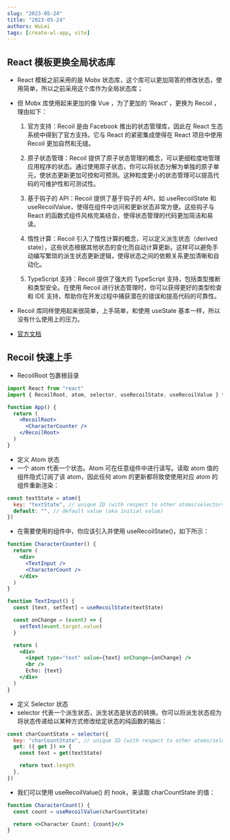 ```yaml
---
slug: "2023-05-24"
title: "2023-05-24"
authors: WuLei
tags: [create-wl-app, vite]
---
```


## React 模板更换全局状态库

- React 模板之前采用的是 Mobx 状态库，这个库可以更加简答的修改状态，使用简单，所以之前采用这个库作为全局状态库；
- 但 Mobx 库使用起来更加的像 Vue ，为了更加的 ’React‘ ，更换为 Recoil ，理由如下：

  1. 官方支持：Recoil 是由 Facebook 推出的状态管理库，因此在 React 生态系统中得到了官方支持。它与 React 的紧密集成使得在 React 项目中使用 Recoil 更加自然和无缝。

  2. 原子状态管理：Recoil 提供了原子状态管理的概念，可以更细粒度地管理应用程序的状态。通过使用原子状态，你可以将状态分解为单独的原子单元，使状态更新更加可控和可预测。这种粒度更小的状态管理可以提高代码的可维护性和可测试性。

  3. 基于钩子的 API：Recoil 提供了基于钩子的 API，如 useRecoilState 和 useRecoilValue，使得在组件中访问和更新状态非常方便。这些钩子与 React 的函数式组件风格完美结合，使得状态管理的代码更加简洁和易读。

  4. 惰性计算：Recoil 引入了惰性计算的概念，可以定义派生状态（derived state），这些状态根据其他状态的变化而自动计算更新。这样可以避免手动编写繁琐的派生状态更新逻辑，使得状态之间的依赖关系更加清晰和自动化。

  5. TypeScript 支持：Recoil 提供了强大的 TypeScript 支持，包括类型推断和类型安全。在使用 Recoil 进行状态管理时，你可以获得更好的类型检查和 IDE 支持，帮助你在开发过程中捕获潜在的错误和提高代码的可靠性。

- Recoil 库同样使用起来很简单，上手简单，和使用 useState 基本一样，所以没有什么使用上的压力。
- [官方文档](https://recoiljs.org/zh-hans/)

## Recoil 快速上手

- RecoilRoot 包裹根目录

```jsx
import React from "react"
import { RecoilRoot, atom, selector, useRecoilState, useRecoilValue } from "recoil"

function App() {
  return (
    <RecoilRoot>
      <CharacterCounter />
    </RecoilRoot>
  )
}
```

- 定义 Atom 状态
- 一个 atom 代表一个状态。Atom 可在任意组件中进行读写。读取 atom 值的组件隐式订阅了该 atom，因此任何 atom 的更新都将致使使用对应 atom 的组件重新渲染：

```js
const textState = atom({
  key: "textState", // unique ID (with respect to other atoms/selectors)
  default: "", // default value (aka initial value)
})
```

- 在需要使用的组件中，你应该引入并使用 useRecoilState()，如下所示：

```jsx
function CharacterCounter() {
  return (
    <div>
      <TextInput />
      <CharacterCount />
    </div>
  )
}

function TextInput() {
  const [text, setText] = useRecoilState(textState)

  const onChange = (event) => {
    setText(event.target.value)
  }

  return (
    <div>
      <input type="text" value={text} onChange={onChange} />
      <br />
      Echo: {text}
    </div>
  )
}
```

- 定义 Selector 状态
- selector 代表一个派生状态，派生状态是状态的转换。你可以将派生状态视为将状态传递给以某种方式修改给定状态的纯函数的输出：

```jsx
const charCountState = selector({
  key: "charCountState", // unique ID (with respect to other atoms/selectors)
  get: ({ get }) => {
    const text = get(textState)

    return text.length
  },
})
```

- 我们可以使用 useRecoilValue() 的 hook，来读取 charCountState 的值：

```jsx
function CharacterCount() {
  const count = useRecoilValue(charCountState)

  return <>Character Count: {count}</>
}
```
